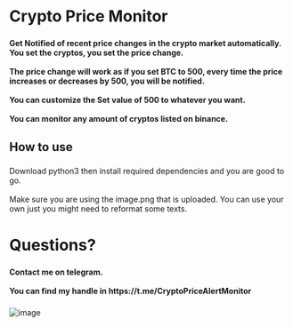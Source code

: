 <h1 align="left">Crypto Price Monitor</h1>

###

<h4 align="left">Get Notified of recent price changes in the crypto market automatically. You set the cryptos, you set the price change.<br><br>The price change will work as if you set BTC to 500, every time the price increases or decreases by 500, you will be notified. <br><br>You can customize the Set value of 500 to whatever you want. <br><br>You can monitor any amount of cryptos listed on binance.</h4>

###

<h2 align="left">How to use</h2>

###

<p align="left">Download python3 then install required dependencies and you are good to go.<br><br>Make sure you are using the image.png that is uploaded. You can use your own just you might need to reformat some texts.</p>

###

<h1 align="left">Questions?</h1>

###

<h4 align="left">Contact me on telegram.<br><br>You can find my handle in https://t.me/CryptoPriceAlertMonitor</h4>

###


![image](https://github.com/user-attachments/assets/5b930ebd-fe4a-48be-b078-cda049b6050a)
